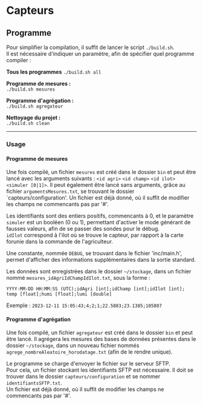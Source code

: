 # Capteurs
## Programme
Pour simplifier la compilation, il suffit de lancer le script `./build.sh`.  
Il est nécessaire d'indiquer un paramètre, afin de spécifier quel programme
compiler :

**Tous les programmes**
`./build.sh all`

**Programme de mesures :**  
`./build.sh mesures`

**Programme d'agrégation :**  
`./build.sh agregateur`

**Nettoyage du projet :**  
`./build.sh clean`

---
### Usage
#### Programme de mesures
Une fois compilé, un fichier `mesures` est créé dans le dossier `bin` et
peut être lancé avec les arguments suivants : `<id agri>` `<id champ>`
`<id ilot>` `<simuler [0|1]>`.
Il peut également être lancé sans arguments, grâce au fichier
`argumentsMesures.txt`, se trouvant le dossier `capteurs/configuration'.
Un fichier est déjà donné, où il suffit de modifier les champs ne commencants
pas par '#'.

Les identifiants sont des entiers positifs, commencants à 0, et le paramètre
`simuler` est un booléen (0 ou 1), permettant d'activer le mode générant de
fausses valeurs, afin de se passer des sondes pour le débug.  
`idIlot` correspond à l'ilot où se trouve le capteur, par rapport à la carte
forunie dans la commande de l'agriculteur.

Une constante, nommée `DEBUG`, se trouvant dans le fichier 'inc/main.h', permet
d'afficher des informations supplémentaires dans la sortie standard.

Les données sont enregistrées dans le dossier `~/stockage`, dans un fichier
nommé `mesures_idAgriIdChampIdIlot.txt`, sous
la forme :  
```
YYYY-MM-DD HH:MM:SS (UTC);idAgri [int];idChamp [int];idIlot [int]; temp [float];humi [float];lumi [double]
```

Exemple :
`2023-12-11 15:05:43;4;2;1;22.5883;23.1385;105807`

#### Programme d'agrégation
Une fois compilé, un fichier `agregateur` est créé dans le dossier `bin` et
peut être lancé.
Il agrégera les mesures des bases de données présentes dans le dossier
`~/stockage`, dans un nouveau fichier nommés
`agrege_nombreAleatoire_horodatage.txt` (afin de le rendre unique).

Le programme se charge d'envoyer le fichier sur le serveur SFTP.  
Pour cela, un fichier stockant les identifiants SFTP est nécessaire.
Il doit se trouver dans le dossier `capteurs/configuration` et se nommer
`identifiantsSFTP.txt`.  
Un fichier est déjà donné, où il suffit de modifier les champs ne commencants
pas par '#'.